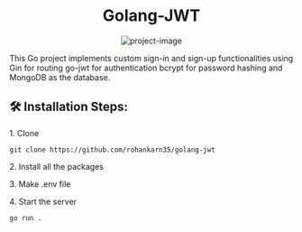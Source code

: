 <h1 align="center" id="title">Golang-JWT</h1>

<p align="center"><img src="https://socialify.git.ci/rohankarn35/golang-jwt/image?language=1&amp;owner=1&amp;name=1&amp;stargazers=1&amp;theme=Light" alt="project-image"></p>

<p id="description">This Go project implements custom sign-in and sign-up functionalities using Gin for routing go-jwt for authentication bcrypt for password hashing and MongoDB as the database.</p>

<h2>🛠️ Installation Steps:</h2>

<p>1. Clone</p>

```
git clone https://github.com/rohankarn35/golang-jwt
```

<p>2. Install all the packages</p>

<p>3. Make .env file</p>

<p>4. Start the server</p>

```
go run .
```
